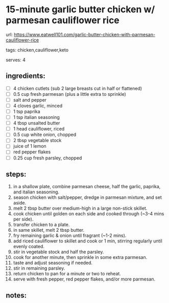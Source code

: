 # 15-minute garlic butter chicken w/ parmesan cauliflower rice
url:   https://www.eatwell101.com/garlic-butter-chicken-with-parmesan-cauliflower-rice

tags:  chicken,cauliflower,keto

serves: 4

## ingredients:
- [ ] 4 chicken cutlets (sub 2 large breasts cut in half or flattened)
- [ ] 0.5 cup fresh parmesan (plus a little extra to sprinkle)
- [ ] salt and pepper
- [ ] 4 cloves garlic, minced
- [ ] 1 tsp paprika
- [ ] 1 tsp italian seasoning
- [ ] 4 tbsp unsalted butter
- [ ] 1 head cauliflower, riced
- [ ] 0.5 cup white onion, chopped
- [ ] 2 tbsp vegetable stock
- [ ] juice of 1 lemon
- [ ] red pepper flakes
- [ ] 0.25 cup fresh parsley, chopped

## steps:
1.  in a shallow plate, combine parmesan cheese, half the garlic, paprika, and italian seasoning.
2.  season chicken with salt/pepper, dredge in parmesan mixture, and set aside.
3.  melt 2 tbsp butter over medium-high in a large non-stick skillet.
4.  cook chicken until golden on each side and cooked through (~3-4 mins per side).
5.  transfer chicken to a plate.
6.  in same skillet, melt 2 tbsp butter.
7.  fry remaining garlic & onion until fragrant (~1-2 mins).
8.  add riced cauliflower to skillet and cook or 1 min, stirring regularly until evenly coated.
9.  stir in vegetable stock and half the parsley.
10. cook for another minute, then sprinkle in some extra parmesan.
11. taste and adjust seasoning if needed.
12. stir in remaining parsley.
13. return chicken to pan for a minute or two to reheat.
14. serve with fresh pepper, red pepper flakes, and/or more parmesan.

## notes:

